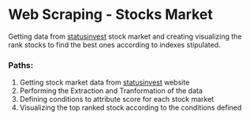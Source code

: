 # Web Scraping - Stocks Market

Getting data from [statusinvest](https://statusinvest.com.br) stock market and creating visualizing the rank stocks to find the best ones according to indexes stipulated.

### Paths:
1) Getting stock market data from [statusinvest](https://statusinvest.com.br) website
2) Performing the Extraction and Tranformation of the data
3) Defining conditions to attribute score for each stock market
4) Visualizing the top ranked stock according to the conditions defined
